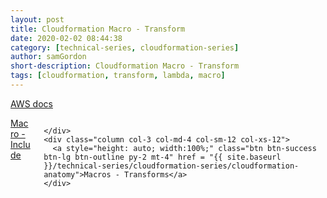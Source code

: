 ```yaml
---
layout: post
title: Cloudformation Macro - Transform
date: 2020-02-02 08:44:38
category: [technical-series, cloudformation-series]
author: samGordon
short-description: Cloudformation Macro - Transform
tags: [cloudformation, transform, lambda, macro]
---
```


[AWS docs](https://docs.aws.amazon.com/AWSCloudFormation/latest/UserGuide/template-macros.html)

<div class="container grid-xl">
  <div class="columns">
    <div class = "column col-3 col-md-4 col-sm-12 col-xs-12">
      <a style="height: auto; width:100%;" class="btn btn-success btn-lg btn-outline py-2 mt-4" href = "{{ site.baseurl }}/technical-series/cloudformation-series/cloudformation-anatomy">Macro - Include</a>
    </div>
    <div class = "column col-6 col-md-4 col-sm-12 col-xs-12">
      
    </div>
    <div class="column col-3 col-md-4 col-sm-12 col-xs-12">
      <a style="height: auto; width:100%;" class="btn btn-success btn-lg btn-outline py-2 mt-4" href = "{{ site.baseurl }}/technical-series/cloudformation-series/cloudformation-anatomy">Macros - Transforms</a>
    </div>
  </div>
</div>
